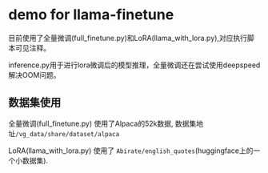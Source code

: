 # demo for llama-finetune


目前使用了全量微调(full_finetune.py)和LoRA(llama_with_lora.py),对应执行脚本可见注释。

inference.py用于进行lora微调后的模型推理，全量微调还在尝试使用deepspeed解决OOM问题。

## 数据集使用

全量微调(full_finetune.py) 使用了Alpaca的52k数据, 数据集地址`/vg_data/share/dataset/alpaca`

LoRA(llama_with_lora.py) 使用了 `Abirate/english_quotes`(huggingface上的一个小数据集).
